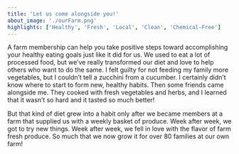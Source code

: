 ```yaml
---
title: 'Let us come alongside you!'
about_image: './ourFarm.png'
highlights: ['Healthy', 'Fresh', 'Local', 'Clean', 'Chemical-Free']
---
```


A farm membership can help you take positive steps toward accomplishing your healthy eating goals just like it did for us. We used to eat a lot of processed food, but we’ve really transformed our diet and love to help others who want to do the same. I felt guilty for not feeding my family more vegetables, but I couldn’t tell a zucchini from a cucumber. I certainly didn’t know where to start to form new, healthy habits. Then some friends came alongside me. They cooked with fresh vegetables and herbs, and I learned that it wasn’t so hard and it tasted so much better!

But that kind of diet grew into a habit only after we became members at a farm that supplied us with a weekly basket of produce. Week after week, we got to try new things. Week after week, we fell in love with the flavor of farm fresh produce. So much that we now grow it for over 80 families at our own farm!
